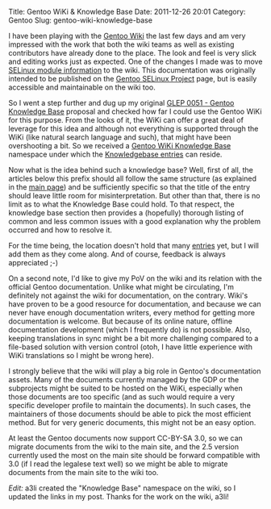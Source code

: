 Title: Gentoo WiKi & Knowledge Base
Date: 2011-12-26 20:01
Category: Gentoo
Slug: gentoo-wiki-knowledge-base

I have been playing with the [Gentoo Wiki](http://wiki.gentoo.org) the
last few days and am very impressed with the work that both the wiki
teams as well as existing contributors have already done to the place.
The look and feel is very slick and editing works just as expected. One
of the changes I made was to move [SELinux module
information](http://wiki.gentoo.org/wiki/SELinux) to the wiki. This
documentation was originally intended to be published on the [Gentoo
SELinux Project](http://hardened.gentoo.org/selinux/) page, but is
easily accessible and maintainable on the wiki too.

So I went a step further and dug up my original [GLEP 0051 - Gentoo
Knowledge Base](http://www.gentoo.org/proj/en/glep/glep-0051.html)
proposal and checked how far I could use the Gentoo WiKi for this
purpose. From the looks of it, the WiKi can offer a great deal of
leverage for this idea and although not everything is supported through
the WiKi (like natural search language and such), that might have been
overshooting a bit. So we received a [Gentoo WiKi Knowledge
Base](http://wiki.gentoo.org/wiki/Knowledge_Base:Main_Page) namespace
under which the [Knowledgebase
entries](http://wiki.gentoo.org/index.php?title=Special%3AAllPages&from=&to=&namespace=500)
can reside.

Now what is the idea behind such a knowledge base? Well, first of all,
the articles below this prefix should all follow the same structure (as
explained in the [main
page](http://wiki.gentoo.org/wiki/Knowledge_Base:Main_Page)) and be
sufficiently specific so that the title of the entry should leave little
room for misinterpretation. But other than that, there is no limit as to
what the Knowledge Base could hold. To that respect, the knowledge base
section then provides a (hopefully) thorough listing of common and less
common issues with a good explanation why the problem occurred and how
to resolve it.

For the time being, the location doesn't hold that many
[entries](http://wiki.gentoo.org/index.php?title=Special%3AAllPages&from=&to=&namespace=500)
yet, but I will add them as they come along. And of course, feedback is
always appreciated ;-)

On a second note, I'd like to give my PoV on the wiki and its relation
with the official Gentoo documentation. Unlike what might be
circulating, I'm definitely not against the wiki for documentation, on
the contrary. Wiki's have proven to be a good resource for
documentation, and because we can never have enough documentation
writers, every method for getting more documentation is welcome. But
because of its online nature, offline documentation development (which I
frequently do) is not possible. Also, keeping translations in sync might
be a bit more challenging compared to a file-based solution with version
control (otoh, I have little experience with WiKi translations so I
might be wrong here).

I strongly believe that the wiki will play a big role in Gentoo's
documentation assets. Many of the documents currently managed by the GDP
or the subprojects might be suited to be hosted on the WiKi, especially
when those documents are too specific (and as such would require a very
specific developer profile to maintain the documents). In such cases,
the maintainers of those documents should be able to pick the most
efficient method. But for very generic documents, this might not be an
easy option.

At least the Gentoo documents now support CC-BY-SA 3.0, so we can
migrate documents from the wiki to the main site, and the 2.5 version
currently used the most on the main site should be forward compatible
with 3.0 (if I read the legalese text well) so we might be able to
migrate documents from the main site to the wiki too.

*Edit:* a3li created the "Knowledge Base" namespace on the wiki, so I
updated the links in my post. Thanks for the work on the wiki, a3li!
